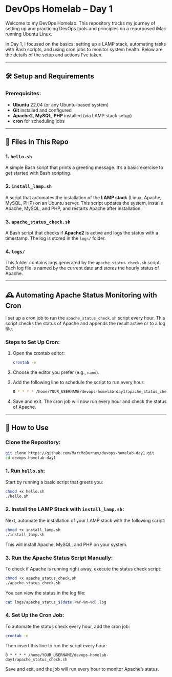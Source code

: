 # DevOps Homelab – Day 1

Welcome to my DevOps Homelab. This repository tracks my journey of setting up and practicing DevOps tools and principles on a repurposed iMac running Ubuntu Linux.

In Day 1, I focused on the basics: setting up a LAMP stack, automating tasks with Bash scripts, and using cron jobs to monitor system health. Below are the details of the setup and actions I’ve taken.

---

## 🛠️ Setup and Requirements

### Prerequisites:
- **Ubuntu** 22.04 (or any Ubuntu-based system)
- **Git** installed and configured
- **Apache2**, **MySQL**, **PHP** installed (via LAMP stack setup)
- **cron** for scheduling jobs

---

## 📄 Files in This Repo

### 1. `hello.sh`
A simple Bash script that prints a greeting message. It’s a basic exercise to get started with Bash scripting.

### 2. `install_lamp.sh`
A script that automates the installation of the **LAMP stack** (Linux, Apache, MySQL, PHP) on an Ubuntu server. This script updates the system, installs Apache, MySQL, and PHP, and restarts Apache after installation.

### 3. `apache_status_check.sh`
A Bash script that checks if **Apache2** is active and logs the status with a timestamp. The log is stored in the `logs/` folder.

### 4. `logs/`
This folder contains logs generated by the `apache_status_check.sh` script. Each log file is named by the current date and stores the hourly status of Apache.

---

## 🕰️ Automating Apache Status Monitoring with Cron

I set up a cron job to run the `apache_status_check.sh` script every hour. This script checks the status of Apache and appends the result active or to a log file.

### Steps to Set Up Cron:

1. Open the crontab editor:
   ```bash
   crontab -e
   ```

2. Choose the editor you prefer (e.g., `nano`).

3. Add the following line to schedule the script to run every hour:
   ```bash
   0 * * * * /home/YOUR_USERNAME/devops-homelab-day1/apache_status_check.sh
   ```

4. Save and exit. The cron job will now run every hour and check the status of Apache.

---

## 🚀 How to Use

### Clone the Repository:

```bash
git clone https://github.com/MarcMcBurney/devops-homelab-day1.git
cd devops-homelab-day1
```

### 1. **Run `hello.sh`**:

Start by running a basic script that greets you:

```bash
chmod +x hello.sh
./hello.sh
```

### 2. **Install the LAMP Stack with `install_lamp.sh`**:

Next, automate the installation of your LAMP stack with the following script:

```bash
chmod +x install_lamp.sh
./install_lamp.sh
```

This will install Apache, MySQL, and PHP on your system.

### 3. **Run the Apache Status Script Manually**:

To check if Apache is running right away, execute the status check script:

```bash
chmod +x apache_status_check.sh
./apache_status_check.sh
```

You can view the status in the log file:

```bash
cat logs/apache_status_$(date +%Y-%m-%d).log
```

### 4. **Set Up the Cron Job**:

To automate the status check every hour, add the cron job:

```bash
crontab -e
```

Then insert this line to run the script every hour:

```
0 * * * * /home/YOUR_USERNAME/devops-homelab-day1/apache_status_check.sh
```

Save and exit, and the job will run every hour to monitor Apache’s status.

